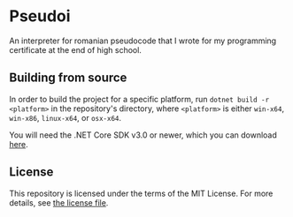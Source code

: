 # Pseudoi

An interpreter for romanian pseudocode that I wrote for my programming certificate at the end of high school.

## Building from source

In order to build the project for a specific platform, run `dotnet build -r <platform>` in the repository's directory, where `<platform>` is either `win-x64`, `win-x86`, `linux-x64`, or `osx-x64`.

You will need the .NET Core SDK v3.0 or newer, which you can download [here](https://dotnet.microsoft.com/download).

## License

This repository is licensed under the terms of the MIT License.
For more details, see [the license file](LICENSE.txt).